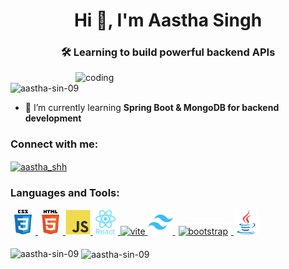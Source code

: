 <h1 align="center">Hi 👋, I'm Aastha Singh</h1>
<h3 align="center">🛠️ Learning to build powerful backend APIs</h3>

<img align="right" alt="coding" width="400" src="https://i.giphy.com/media/v1.Y2lkPTc5MGI3NjExb2lrd3lja3NxOW1ydXFscTc2aDJrbWFjMTd0NnJ6cG5za2FmaTJnaSZlcD12MV9pbnRlcm5hbF9naWZfYnlfaWQmY3Q9Zw/LMcB8XospGZO8UQq87/giphy.gif">

<p align="left"> <img src="https://komarev.com/ghpvc/?username=aastha-sin-09&label=Profile%20views&color=0e75b6&style=flat" alt="aastha-sin-09" /> </p>

- 🌱 I’m currently learning **Spring Boot & MongoDB for backend development**

<h3 align="left">Connect with me:</h3>
<p align="left">
<a href="https://twitter.com/aastha_shh" target="blank"><img align="center" src="https://raw.githubusercontent.com/rahuldkjain/github-profile-readme-generator/master/src/images/icons/Social/twitter.svg" alt="aastha_shh" height="30" width="40" /></a>
</p>

<h3 align="left">Languages and Tools:</h3>
<p align="left"> 
<a href="https://www.w3schools.com/css/" target="_blank" rel="noreferrer"> 
    <img src="https://raw.githubusercontent.com/devicons/devicon/master/icons/css3/css3-original-wordmark.svg" alt="css3" width="40" height="40"/> 
</a>
<a href="https://www.w3.org/html/" target="_blank" rel="noreferrer"> 
    <img src="https://raw.githubusercontent.com/devicons/devicon/master/icons/html5/html5-original-wordmark.svg" alt="html5" width="40" height="40"/> 
</a> 
<a href="https://www.javascript.com" target="_blank" rel="noreferrer"> 
    <img src="https://raw.githubusercontent.com/devicons/devicon/master/icons/javascript/javascript-original.svg" alt="javascript" width="40" height="40"/> 
</a>
<a href="https://react.dev/" target="_blank" rel="noreferrer"> 
    <img src="https://raw.githubusercontent.com/devicons/devicon/master/icons/react/react-original-wordmark.svg" alt="react" width="40" height="40"/> 
</a>
<a href="https://vitejs.dev/" target="_blank" rel="noreferrer"> 
    <img src="https://vitejs.dev/logo.svg" alt="vite" width="40" height="40"/> 
</a>
<a href="https://tailwindcss.com/" target="_blank" rel="noreferrer"> 
    <img src="https://raw.githubusercontent.com/devicons/devicon/master/icons/tailwindcss/tailwindcss-original.svg" alt="tailwindcss" width="40" height="40"/> 
</a>
<a href="https://getbootstrap.com" target="_blank" rel="noreferrer"> 
    <img src="https://upload.wikimedia.org/wikipedia/commons/b/b2/Bootstrap_logo.svg" alt="bootstrap" width="40" height="40" style="background-color: white; padding: 5px; border-radius: 5px;"/> 
</a> 
<a href="https://www.java.com" target="_blank" rel="noreferrer"> 
    <img src="https://raw.githubusercontent.com/devicons/devicon/master/icons/java/java-original.svg" alt="java" width="40" height="40"/> 
</a> 

</p>


<p><img align="left" src="https://github-readme-stats.vercel.app/api/top-langs/?username=aastha-sin-09&show_icons=true&locale=en&layout=compact&theme=dark" alt="aastha-sin-09" /></p>

<p>&nbsp;<img align="center" src="https://github-readme-stats.vercel.app/api?username=aastha-sin-09&show_icons=true&locale=en&theme=dark" alt="aastha-sin-09" /></p>

